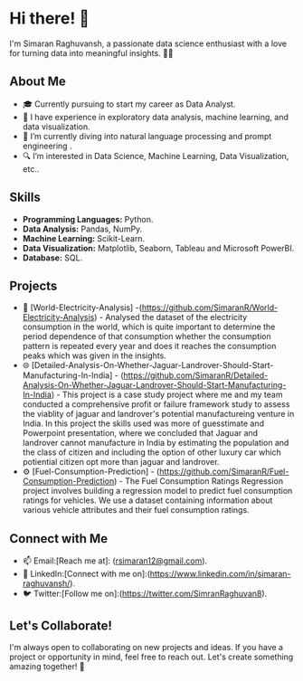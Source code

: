 # Hi there! 👋

I'm Simaran Raghuvansh, a passionate data science enthusiast with a love for turning data into meaningful insights. 👨‍💻

## About Me

- 🎓 Currently pursuing to start my career as Data Analyst.
- 💼 I have experience in exploratory data analysis, machine learning, and data visualization.
- 🌱 I’m currently diving into natural language processing and prompt engineering .
- 🔍 I’m interested in Data Science, Machine Learning, Data Visualization, etc..

## Skills

- **Programming Languages:** Python.
- **Data Analysis:** Pandas, NumPy.
- **Machine Learning:** Scikit-Learn.
- **Data Visualization:** Matplotlib, Seaborn, Tableau and Microsoft PowerBI.
- **Database:** SQL.

## Projects

- 🚀 [World-Electricity-Analysis] -(https://github.com/SimaranR/World-Electricity-Analysis) - Analysed the dataset of the electricity consumption in the world, which is quite important to determine the period dependence of that consumption whether the consumption pattern is repeated every year and does it reaches the consumption peaks which was given in the insights.
- 🌐 [Detailed-Analysis-On-Whether-Jaguar-Landrover-Should-Start-Manufacturing-In-India] - (https://github.com/SimaranR/Detailed-Analysis-On-Whether-Jaguar-Landrover-Should-Start-Manufacturing-In-India) - This project is a case study project where me and my team conducted a comprehensive profit or failure framework study to assess the viablity of jaguar and landrover's potential manufactureing venture in India. In this project the skills used was more of guesstimate and Powerpoint presentation, where we concluded that Jaguar and landrover cannot manufacture in India by estimating the population and the class of citizen and including the option of other luxury car which potiential citizen  opt more than jaguar and landrover.	
- ⚙️ [Fuel-Consumption-Prediction] - (https://github.com/SimaranR/Fuel-Consumption-Prediction) - The Fuel Consumption Ratings Regression project involves building a regression model to predict fuel consumption ratings for vehicles. We use a dataset containing information about various vehicle attributes and their fuel consumption ratings.


## Connect with Me

- 📫 Email:[Reach me at]: (rsimaran12@gmail.com).
- 💼 LinkedIn:[Connect with me on]:(https://www.linkedin.com/in/simaran-raghuvansh/).
- 🐦 Twitter:[Follow me on]:(https://twitter.com/SimranRaghuvan8).

## Let's Collaborate!

I'm always open to collaborating on new projects and ideas. If you have a project or opportunity in mind, feel free to reach out. Let's create something amazing together! 🚀
